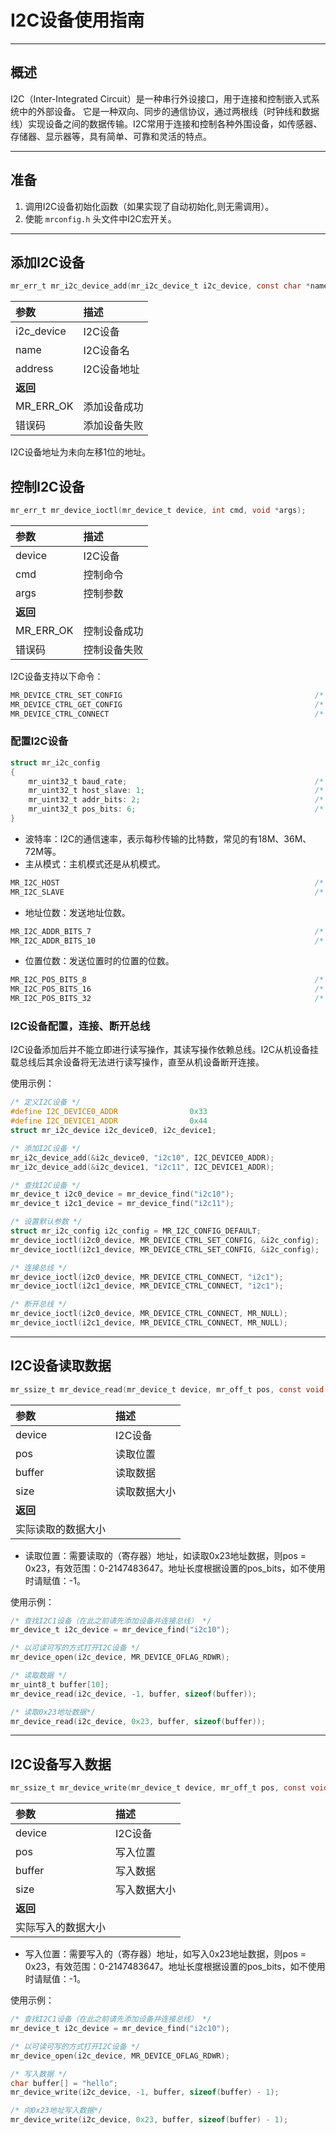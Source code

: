 # I2C设备使用指南

----------

## 概述

I2C（Inter-Integrated Circuit）是一种串行外设接口，用于连接和控制嵌入式系统中的外部设备。
它是一种双向、同步的通信协议，通过两根线（时钟线和数据线）实现设备之间的数据传输。I2C常用于连接和控制各种外围设备，如传感器、存储器、显示器等，具有简单、可靠和灵活的特点。

----------

## 准备

1. 调用I2C设备初始化函数（如果实现了自动初始化,则无需调用）。
2. 使能 `mrconfig.h` 头文件中I2C宏开关。

----------

## 添加I2C设备

```c
mr_err_t mr_i2c_device_add(mr_i2c_device_t i2c_device, const char *name, mr_uint32_t address);
```

| 参数         | 描述       |
|:-----------|:---------|
| i2c_device | I2C设备    |
| name       | I2C设备名   |
| address    | I2C设备地址  |
| **返回**     |          |
| MR_ERR_OK  | 添加设备成功   |
| 错误码        | 添加设备失败   |

I2C设备地址为未向左移1位的地址。

## 控制I2C设备

```c
mr_err_t mr_device_ioctl(mr_device_t device, int cmd, void *args);
```

| 参数        | 描述      |
|:----------|:--------|
| device    | I2C设备   |
| cmd       | 控制命令    |
| args      | 控制参数    |
| **返回**    |         |
| MR_ERR_OK | 控制设备成功  |
| 错误码       | 控制设备失败  |

I2C设备支持以下命令：

```c
MR_DEVICE_CTRL_SET_CONFIG                                           /* 设置参数 */
MR_DEVICE_CTRL_GET_CONFIG                                           /* 获取参数 */
MR_DEVICE_CTRL_CONNECT                                              /* 连接总线 */
```

### 配置I2C设备

```c
struct mr_i2c_config
{
    mr_uint32_t baud_rate;                                          /* 波特率 */
    mr_uint32_t host_slave: 1;                                      /* 主从模式 */
    mr_uint32_t addr_bits: 2;                                       /* 地址位数 */
    mr_uint32_t pos_bits: 6;                                        /* 位置位数 */
}
```

- 波特率：I2C的通信速率，表示每秒传输的比特数，常见的有18M、36M、72M等。
- 主从模式：主机模式还是从机模式。

```c
MR_I2C_HOST                                                         /* 主机模式 */
MR_I2C_SLAVE                                                        /* 从机模式 */
```

- 地址位数：发送地址位数。

```c
MR_I2C_ADDR_BITS_7                                                  /* 7位地址 */
MR_I2C_ADDR_BITS_10                                                 /* 10位地址 */
```

- 位置位数：发送位置时的位置的位数。

```c
MR_I2C_POS_BITS_8                                                   /* 8位位置 */
MR_I2C_POS_BITS_16                                                  /* 16位位置 */
MR_I2C_POS_BITS_32                                                  /* 32位位置 */
```

### I2C设备配置，连接、断开总线

I2C设备添加后并不能立即进行读写操作，其读写操作依赖总线。I2C从机设备挂载总线后其余设备将无法进行读写操作，直至从机设备断开连接。

使用示例：

```c
/* 定义I2C设备 */
#define I2C_DEVICE0_ADDR                0x33
#define I2C_DEVICE1_ADDR                0x44
struct mr_i2c_device i2c_device0, i2c_device1;

/* 添加I2C设备 */
mr_i2c_device_add(&i2c_device0, "i2c10", I2C_DEVICE0_ADDR);
mr_i2c_device_add(&i2c_device1, "i2c11", I2C_DEVICE1_ADDR);

/* 查找I2C设备 */
mr_device_t i2c0_device = mr_device_find("i2c10");
mr_device_t i2c1_device = mr_device_find("i2c11");

/* 设置默认参数 */
struct mr_i2c_config i2c_config = MR_I2C_CONFIG_DEFAULT;
mr_device_ioctl(i2c0_device, MR_DEVICE_CTRL_SET_CONFIG, &i2c_config);
mr_device_ioctl(i2c1_device, MR_DEVICE_CTRL_SET_CONFIG, &i2c_config);

/* 连接总线 */
mr_device_ioctl(i2c0_device, MR_DEVICE_CTRL_CONNECT, "i2c1");
mr_device_ioctl(i2c1_device, MR_DEVICE_CTRL_CONNECT, "i2c1");

/* 断开总线 */
mr_device_ioctl(i2c0_device, MR_DEVICE_CTRL_CONNECT, MR_NULL);
mr_device_ioctl(i2c1_device, MR_DEVICE_CTRL_CONNECT, MR_NULL);
```

----------

## I2C设备读取数据

```c
mr_ssize_t mr_device_read(mr_device_t device, mr_off_t pos, const void *buffer, mr_size_t size);
```

| 参数          | 描述     |
|:------------|:-------|
| device      | I2C设备  |
| pos         | 读取位置   |
| buffer      | 读取数据   |
| size        | 读取数据大小 |
| **返回**      |        |
| 实际读取的数据大小   |        |

- 读取位置：需要读取的（寄存器）地址，如读取0x23地址数据，则pos = 0x23，有效范围：0-2147483647。地址长度根据设置的pos_bits，如不使用时请赋值：-1。

使用示例：

```c
/* 查找I2C1设备（在此之前请先添加设备并连接总线） */
mr_device_t i2c_device = mr_device_find("i2c10");

/* 以可读可写的方式打开I2C设备 */
mr_device_open(i2c_device, MR_DEVICE_OFLAG_RDWR);

/* 读取数据 */
mr_uint8_t buffer[10];
mr_device_read(i2c_device, -1, buffer, sizeof(buffer));

/* 读取0x23地址数据*/
mr_device_read(i2c_device, 0x23, buffer, sizeof(buffer));
```

----------

## I2C设备写入数据

```c
mr_ssize_t mr_device_write(mr_device_t device, mr_off_t pos, const void *buffer, mr_size_t size);
```

| 参数          | 描述     |
|:------------|:-------|
| device      | I2C设备  |
| pos         | 写入位置   |
| buffer      | 写入数据   |
| size        | 写入数据大小 |
| **返回**      |        |
| 实际写入的数据大小   |        |

- 写入位置：需要写入的（寄存器）地址，如写入0x23地址数据，则pos = 0x23，有效范围：0-2147483647。地址长度根据设置的pos_bits，如不使用时请赋值：-1。

使用示例：

```c
/* 查找I2C1设备（在此之前请先添加设备并连接总线） */
mr_device_t i2c_device = mr_device_find("i2c10");

/* 以可读可写的方式打开I2C设备 */
mr_device_open(i2c_device, MR_DEVICE_OFLAG_RDWR);

/* 写入数据 */
char buffer[] = "hello";
mr_device_write(i2c_device, -1, buffer, sizeof(buffer) - 1);

/* 向0x23地址写入数据*/
mr_device_write(i2c_device, 0x23, buffer, sizeof(buffer) - 1);
```